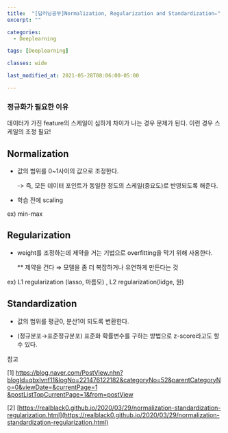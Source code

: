 ```yaml
---
title:  "[딥러닝공부]Normalization, Regularization and Standardization✏️"
excerpt: ""

categories:
  - Deeplearning

tags: [Deeplearning]

classes: wide

last_modified_at: 2021-05-28T08:06:00-05:00

---
```



### 정규화가 필요한 이유

데이터가 가진 feature의 스케일이 심하게 차이가 나는 경우 문제가 된다. 이런 경우 스케일의 조정 필요!



## Normalization

- 값의 범위를 0~1사이의 값으로 조정한다. 

   -> 즉, 모든 데이터 포인트가 동일한 정도의 스케일(중요도)로 반영되도록 해준다.
   
- 학습 전에 scaling

ex) min-max 



## Regularization

- weight를 조정하는데 제약을 거는 기법으로 overfitting을 막기 위해 사용한다.

   ** 제약을 건다 ⇒ 모델을 좀 더 복잡하거나 유연하게 만든다는 것

ex) L1 regularization (lasso, 마름모) , L2 regularization(lidge, 원)



## Standardization

- 값의 범위를 평균0, 분산1이 되도록 변환한다.

- (정규분포→표준정규분포) 표준화 확률변수를 구하는 방법으로 z-score라고도 할 수 있다.


참고

[1] [https://blog.naver.com/PostView.nhn?blogId=qbxlvnf11&logNo=221476122182&categoryNo=52&parentCategoryNo=0&viewDate=&currentPage=1
&postListTopCurrentPage=1&from=postView](https://blog.naver.com/PostView.nhn?blogId=qbxlvnf11&logNo=221476122182&categoryNo=52&parentCategoryNo=0&viewDate=&currentPage=1&postListTopCurrentPage=1&from=postView)

[2] [https://realblack0.github.io/2020/03/29/normalization-standardization-regularization.html](https://realblack0.github.io/2020/03/29/normalization-standardization-regularization.html)
